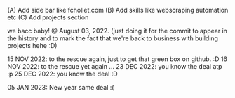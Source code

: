 (A) Add side bar like fchollet.com
(B) Add skills like webscraping automation etc
(C) Add projects section

we bacc baby! @ August 03, 2022. (just doing it for the commit to appear in the history and to mark the fact that we're back to business with building projects hehe :D)

15 NOV 2022: to the rescue again, just to get that green box on github. :D
16 NOV 2022: to the rescue yet again
...
23 DEC 2022: you know the deal atp :p
25 DEC 2022: you know the deal :D

05 JAN 2023: New year same deal :(